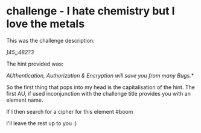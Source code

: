 # challenge - I hate chemistry but I love the metals

This was the challenge description:

*]45;;482?3*

The hint provided was:

*AUthentication, Authorization & Encryption will save you from many Bugs.**

So the first thing that pops into my head is the capitalisation of the hint. The first AU, if used inconjunction with the challenge title provides you with an element name.

If I then search for a cipher for this element #boom 

I'll leave the rest up to you :)
